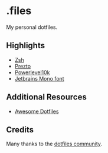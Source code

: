 # .files

My personal dotfiles.

## Highlights

- [Zsh](https://en.wikipedia.org/wiki/Z_shell)
- [Prezto](https://github.com/sorin-ionescu/prezto)
- [Powerlevel10k](https://github.com/romkatv/powerlevel10k)
- [Jetbrains Mono font](https://www.jetbrains.com/lp/mono/)

## Additional Resources

- [Awesome Dotfiles](https://github.com/webpro/awesome-dotfiles)

## Credits

Many thanks to the [dotfiles community](https://dotfiles.github.io).
